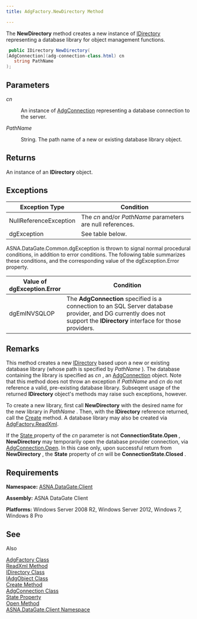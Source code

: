 ```yaml
---
title: AdgFactory.NewDirectory Method

---
```


The **NewDirectory** method creates a new instance of [IDirectory](idirectory-class.html) representing a database library for object management functions.

```cs
 public IDirectory NewDirectory(
[AdgConnection](adg-connection-class.html) cn
   string PathName
);
```


## Parameters

<dl>
        <dt />
</dl>

*cn* 
<dl>
        <dd>

An instance of [AdgConnection](adg-connection-class.html) representing a database connection to the server.
</dd>
        <dt />
</dl>

*PathName* 
<dl>
        <dd>

String. The path name of a new or existing database library object.
</dd>
</dl>

## Returns

An instance of an **IDirectory** object.
## Exceptions



| Exception Type | Condition |
| ---- | ---- |
| NullReferenceException | The *cn* and/or *PathName* parameters are null references. |
| dgException | See table below. |



ASNA.DataGate.Common.dgException is thrown to signal normal procedural conditions, in addition to error conditions. The following table summarizes these conditions, and the corresponding value of the dgException.Error property.


| Value of 								<br /> 								dgException.Error | Condition |
| ---- | ---- |
| dgEmINVSQLOP | The **AdgConnection** specified is a connection to an SQL Server database provider, and DG currently does not support the **IDirectory** interface for those providers. |



## Remarks

This method creates a new [IDirectory](idirectory-class.html) based upon a new or existing database library (whose path is specified by *PathName* ). The database containing the library is specified as *cn* , an [ AdgConnection](adg-connection-class-state-property.html) object. Note that this method does not throw an exception if *PathName* and *cn* do not reference a valid, pre-existing database library. Subseqent usage of the returned **IDirectory** object's methods may raise such exceptions, however. 

To create a new library, first call **NewDirectory** with the desired name for the new library in *PathName* . Then, with the **IDirectory** reference returned, call the [Create](iadg-object-class-create-method.html) method. A database library may also be created via [ AdgFactory.ReadXml](adg-factory-class-read-xml-methods.html).

If the [State ](adg-connection-class-state-property.html) property of the *cn* parameter is not **ConnectionState.Open** , **NewDirectory** may temporarily open the database provider connection, via [AdgConnection.Open](adg-connection-class-open-method.html). In this case only, upon successful return from **NewDirectory** , the **State** property of *cn* will be **ConnectionState.Closed** .
## Requirements

<span> **Namespace:** [ASNA.DataGate.Client](datagate-client-namespace.html) </span> 

<span> **Assembly:** ASNA DataGate Client</span> 

<span> **Platforms:** Windows Server 2008 R2, Windows Server 2012, Windows 7, Windows 8</span> Pro
## See 
Also


[AdgFactory Class](adg-factory-class.html)
      <br />
[ReadXml Method](adg-factory-class-read-xml-methods.html)
      <br />
[IDirectory Class](idirectory-class.html)
      <br />
[IAdgObject Class](iadg-object-class.html)
      <br />
[Create Method](iadg-object-class-create-method.html)
      <br />
[AdgConnection Class](adg-connection-class.html)
      <br />
[State Property](adg-connection-class-state-property.html)
      <br />
[Open Method](adg-connection-class-open-method.html)
      <br />
[ASNA.DataGate.Client Namespace](datagate-client-namespace.html)

